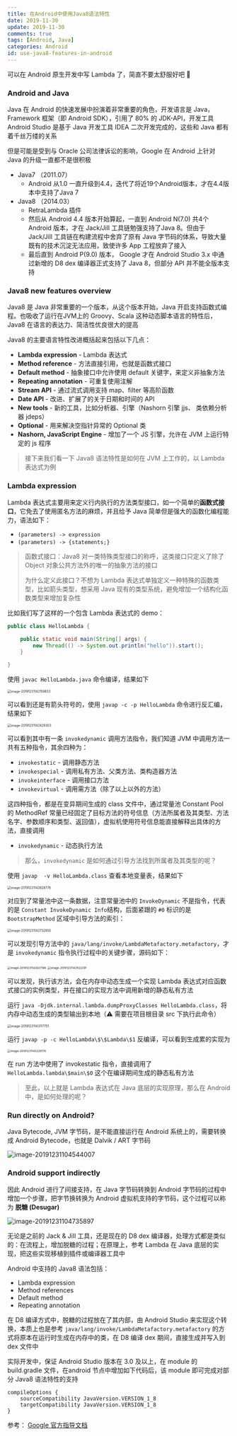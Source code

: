 ```yaml
---
title: 在Android中使用Java8语法特性
date: 2019-11-30
update: 2019-11-30
comments: true
tags: [Android, Java]
categories: Android
id: use-java8-features-in-android
---
```


可以在 Android 原生开发中写 Lambda 了，简直不要太舒服好吧 🚀

<!---more--->



### Android and Java

Java 在 Android 的快速发展中扮演着非常重要的角色，开发语言是 Java，Framework 框架（即 Android SDK），引用了 80% 的 JDK-API，开发工具 Android Studio 是基于 Java 开发工具 IDEA 二次开发完成的，这些和 Java 都有着千丝万缕的关系

但是可能是受到与 Oracle 公司法律诉讼的影响，Google 在 Android 上针对 Java 的升级一直都不是很积极

- Java7 （2011.07）
  - Android 从1.0 一直升级到4.4，迭代了将近19个Android版本，才在4.4版本中支持了Java 7
- Java8 （2014.03）
  - RetraLambda 插件
  - 然后从 Android 4.4 版本开始算起，一直到 Android N(7.0) 共4个 Android 版本，才在 Jack/Jill 工具链勉强支持了Java 8。但由于 Jack/Jill 工具链在构建流程中舍弃了原有 Java 字节码的体系，导致大量既有的技术沉淀无法应用，致使许多 App 工程放弃了接入
  - 最后直到 Android P(9.0) 版本， Google 才在 Android Studio 3.x 中通过新增的 D8 dex 编译器正式支持了 Java 8，但部分 API 并不能全版本支持

### Java8 new features overview

Java8 是 Java 非常重要的一个版本，从这个版本开始，Java 开启支持函数式编程。也吸收了运行在JVM上的 Groovy、Scala 这种动态脚本语言的特性后，Java8 在语言的表达力、简洁性优良很大的提高

Java8 的主要语言特性改进概括起来包括以下几点：

- **Lambda expression** - Lambda 表达式
- **Method reference** - 方法直接引用，也就是函数式接口
- **Default method** - 抽象接口中允许使用 default 关键字，来定义非抽象方法
- **Repeating annotation** - 可重复使用注解
- **Stream API** - 通过流式调用支持 map、filter 等高阶函数
- **Date API** - 改进、扩展了的关于日期和时间的 API
- **New tools** - 新的工具，比如分析器、引擎（Nashorn 引擎 jjs、 类依赖分析器 jdeps）
- **Optional** - 用来解决空指针异常的 Optional 类
- **Nashorn, JavaScript Engine** - 增加了一个 JS 引擎，允许在 JVM 上运行特定的 js 程序

> 接下来我们看一下 Java8 语法特性是如何在 JVM 上工作的，以 Lambda 表达式为例

### Lambda expression

Lambda 表达式主要用来定义行内执行的方法类型接口，如一个简单的**函数式接口**，它免去了使用匿名方法的麻烦，并且给予 Java 简单但是强大的函数化编程能力，语法如下：

- `(parameters) -> expression`
- `(parameters) -> {statements;}`

> 函数式接口：Java8 对一类特殊类型接口的称呼，这类接口只定义了除了 Object 对象公共方法外的唯一的抽象方法的接口
>
> 为什么定义此接口？不想为 Lambda 表达式单独定义一种特殊的函数类型，比如箭头类型，想采用 Java 现有的类型系统，避免增加一个结构化函数类型来增加复杂性

比如我们写了这样的一个包含 Lambda 表达式的 demo：

```java
public class HelloLambda {

    public static void main(String[] args) {
        new Thread(() -> System.out.println("hello")).start();
    }

}
```

使用  `javac HelloLambda.java` 命令编译，结果如下

<img src="/images/image-20191231142159833.png" alt="image-20191231142159833" style="zoom: 50%;" />

可以看到还是有箭头符号的，使用 `javap -c -p HelloLambda` 命令进行反汇编，结果如下

<img src="/images/image-20191231142429303.png" alt="image-20191231142429303" style="zoom: 50%;" />

可以看到其中有一条 `invokedynamic` 调用方法指令，我们知道 JVM 中调用方法一共有五种指令，其余四种为：

- `invokestatic` - 调用静态方法
- `invokespecial` - 调用私有方法、父类方法、类构造器方法
- `invokeinterface` - 调用接口方法
- `invokevirtual` - 调用需方法（除了以上以外的方法）

这四种指令，都是在变异期间生成的 class 文件中，通过常量池 Constant Pool 的 MethodRef 常量已经固定了目标方法的符号信息（方法所属者及其类型、方法名字、参数顺序和类型、返回值），虚拟机使用符号信息能直接解释出具体的方法，直接调用

- `invokedynamic` - 动态执行方法

> 那么，`invokedynamic` 是如何通过引导方法找到所属者及其类型的呢？

使用 `javap  -v HelloLambda.class` 查看本地变量表，结果如下

<img src="/images/image-20191231142628776.png" alt="image-20191231142628776" style="zoom:50%;" />

对应到了常量池中这一条数据，注意常量池中的 `InvokeDynamic` 不是指令，代表的是 `Constant InvokeDynamic Info`结构，后面紧跟的 `#0` 标识的是 `BootstrapMethod` 区域中引导方法的索引：

<img src="/images/image-20191231142732850.png" alt="image-20191231142732850" style="zoom:50%;" />

可以发现引导方法中的  `java/lang/invoke/LambdaMetafactory.metafactory`，才是 `invokedynamic` 指令执行过程中的关键步骤，源码如下：

<img src="/images/image-20191231142827188.png" alt="image-20191231142827188" style="zoom: 45%;" />

<img src="/images/image-20191231142922291.png" alt="image-20191231142922291" style="zoom:45%;" />

可以发现，执行该方法，会在内存中动态生成一个实现 Lambda 表达式对应函数式接口的实例类型，并在接口的实现方法中调用新增的静态私有方法

运行 `java -Djdk.internal.lambda.dumpProxyClasses HelloLambda.class`，将内存中动态生成的类型输出到本地（⚠️ 需要在项目根目录 src 下执行此命令）

<img src="/images/image-20191231143117751.png" alt="image-20191231143117751" style="zoom:50%;" />

运行 `javap -p -c HelloLambda\$\$Lambda\$1` 反编译，可以看到生成累的实现为

<img src="/images/image-20191231143229176.png" alt="image-20191231143229176" style="zoom:45%;" />

在 run 方法中使用了 invokestatic 指令，直接调用了 `HelloLambda.lambda\$main\$0` 这个在编译期间生成的静态私有方法

> 至此，以上就是 Lambda 表达式在 Java 底层的实现原理，那么在 Android 中，是如何处理的呢？

### Run directly on Android?

Java Bytecode, JVM 字节码，是不能直接运行在 Android 系统上的，需要转换成 Android Bytecode，也就是 Dalvik / ART 字节码

![image-20191231104544007](/images/image-20191231104544007.png)

### Android support indirectly

因此 Android 进行了间接支持，在 Java 字节码转换到 Android 字节码的过程中增加一个步骤，把字节换转换为 Android 虚拟机支持的字节码，这个过程可以称为 **脱糖 (Desugar)**

![image-20191231104735897](/images/image-20191231104735897.png)

无论是之前的 Jack & Jill 工具，还是现在的 D8 dex 编译器，处理方式都是类似的：在流程上，增加脱糖的过程；在原理上，参考 Lambda 在 Java 底层的实现，把这些实现移植到插件或编译器工具中

Android 中支持的 Java8 语法包括：

- Lambda expression
- Method references
- Default method
- Repeating annotation

在 D8 编译方式中，脱糖的过程放在了其内部，由 Android Studio 来实现这个转换，本质上也是参考 `java/lang/invoke/LambdaMetafactory.metafactory` 的方式将原本在运行时生成在内存中的类，在 D8 编译 dex 期间，直接生成并写入到 dex 文件中

实际开发中，保证 Android Studio 版本在 3.0 及以上，在 module 的 build.gradle 文件，在android 节点中增加如下代码后，该 module 即可完成对部分 Java8 语法特性的支持   

```shell
compileOptions {
    sourceCompatibility JavaVersion.VERSION_1_8
    targetCompatibility JavaVersion.VERSION_1_8
}
```

参考： [Google 官方指导文档](https://developer.android.com/studio/write/java8-support?hl=zh-cn)

